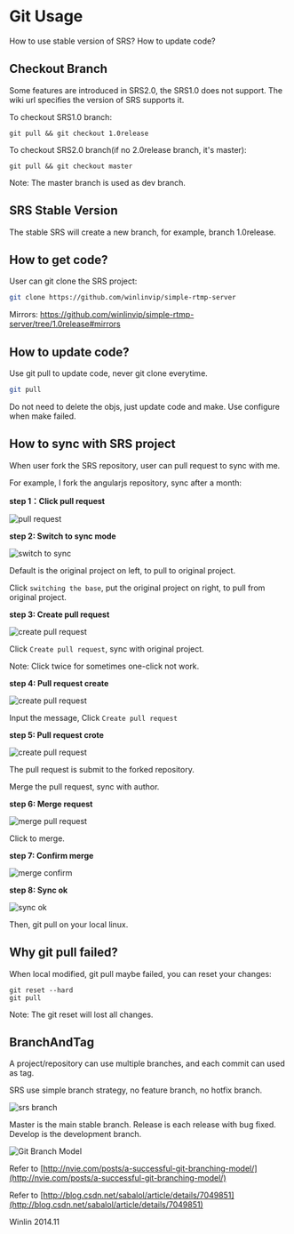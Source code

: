 # Git Usage

How to use stable version of SRS? How to update code?

## Checkout Branch

Some features are introduced in SRS2.0, the SRS1.0 does not support.
The wiki url specifies the version of SRS supports it.

To checkout SRS1.0 branch:

```
git pull && git checkout 1.0release
```

To checkout SRS2.0 branch(if no 2.0release branch, it's master):

```
git pull && git checkout master
```

Note: The master branch is used as dev branch.

## SRS Stable Version

The stable SRS will create a new branch, for example, branch 1.0release.

## How to get code?

User can git clone the SRS project:

```bash
git clone https://github.com/winlinvip/simple-rtmp-server
```

Mirrors: https://github.com/winlinvip/simple-rtmp-server/tree/1.0release#mirrors

## How to update code?

Use git pull to update code, never git clone everytime.

```bash
git pull
```

Do not need to delete the objs, just update code and make. 
Use configure when make failed.

## How to sync with SRS project

When user fork the SRS repository, user can pull request to sync with me.

For example, I fork the angularjs repository, sync after a month:

**step 1：Click pull request**

![pull request](http://winlinvip.github.io/srs.release/wiki/images/sync.master/01.pull.png)

**step 2: Switch to sync mode**

![switch to sync](http://winlinvip.github.io/srs.release/wiki/images/sync.master/02.switch.png)

Default is the original project on left, to pull to original project.

Click `switching the base`, put the original project on right, to pull from original project.

**step 3: Create pull request**

![create pull request](http://winlinvip.github.io/srs.release/wiki/images/sync.master/03.create.png)

Click `Create pull request`, sync with original project.

Note: Click twice for sometimes one-click not work.

**step 4: Pull request create**

![create pull request](http://winlinvip.github.io/srs.release/wiki/images/sync.master/04.create2.png)

Input the message, Click `Create pull request`

**step 5: Pull request crote**

![create pull request](http://winlinvip.github.io/srs.release/wiki/images/sync.master/05.create3.png)

The pull request is submit to the forked repository.

Merge the pull request, sync with author.

**step 6: Merge request**

![merge pull request](http://winlinvip.github.io/srs.release/wiki/images/sync.master/06.merge.png)

Click to merge.

**step 7: Confirm merge**

![merge confirm](http://winlinvip.github.io/srs.release/wiki/images/sync.master/07.merge2.png)

**step 8: Sync ok**

![sync ok](http://winlinvip.github.io/srs.release/wiki/images/sync.master/08.ok.png)

Then, git pull on your local linux.

## Why git pull failed?

When local modified, git pull maybe failed, you can reset your changes:

```
git reset --hard
git pull
```

Note: The git reset will lost all changes.

## BranchAndTag

A project/repository can use multiple branches, and each commit can used as tag.

SRS use simple branch strategy, no feature branch, no hotfix branch.

![srs branch](http://winlinvip.github.io/srs.release/wiki/images/srs.branches.png)

Master is the main stable branch. Release is each release with bug fixed. Develop is the development branch.

![Git Branch Model](http://winlinvip.github.io/srs.release/wiki/images/git.branch.png)

Refer to [http://nvie.com/posts/a-successful-git-branching-model/](http://nvie.com/posts/a-successful-git-branching-model/)

Refer to [http://blog.csdn.net/sabalol/article/details/7049851](http://blog.csdn.net/sabalol/article/details/7049851)

Winlin 2014.11